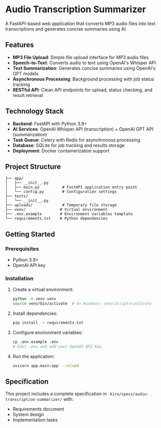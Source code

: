 # Audio Transcription Summarizer

A FastAPI-based web application that converts MP3 audio files into text transcriptions and generates concise summaries using AI.

## Features

- **MP3 File Upload**: Simple file upload interface for MP3 audio files
- **Speech-to-Text**: Converts audio to text using OpenAI's Whisper API
- **Text Summarization**: Generates concise summaries using OpenAI's GPT models
- **Asynchronous Processing**: Background processing with job status tracking
- **RESTful API**: Clean API endpoints for upload, status checking, and result retrieval

## Technology Stack

- **Backend**: FastAPI with Python 3.9+
- **AI Services**: OpenAI Whisper API (transcription) + OpenAI GPT API (summarization)
- **Task Queue**: Celery with Redis for asynchronous processing
- **Database**: SQLite for job tracking and results storage
- **Deployment**: Docker containerization support

## Project Structure

```
├── app/
│   ├── __init__.py
│   ├── main.py          # FastAPI application entry point
│   └── config.py        # Configuration settings
├── tests/
│   └── __init__.py
├── uploads/             # Temporary file storage
├── venv/               # Virtual environment
├── .env.example        # Environment variables template
└── requirements.txt    # Python dependencies
```

## Getting Started

### Prerequisites
- Python 3.9+
- OpenAI API key

### Installation

1. Create a virtual environment:
   ```bash
   python -m venv venv
   source venv/bin/activate  # On Windows: venv\Scripts\activate
   ```

2. Install dependencies:
   ```bash
   pip install -r requirements.txt
   ```

3. Configure environment variables:
   ```bash
   cp .env.example .env
   # Edit .env and add your OpenAI API key
   ```

4. Run the application:
   ```bash
   uvicorn app.main:app --reload
   ```

## Specification

This project includes a complete specification in `.kiro/specs/audio-transcription-summarizer/` with:
- Requirements document
- System design
- Implementation tasks


